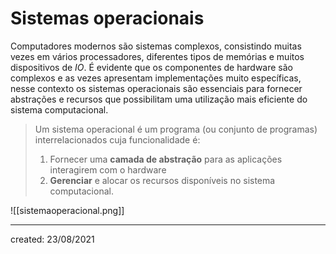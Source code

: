 # Sistemas operacionais
Computadores modernos são sistemas complexos, consistindo muitas vezes em vários processadores, diferentes tipos de memórias e muitos dispositivos de *IO*. É evidente que os componentes de hardware são complexos e as vezes apresentam implementações muito específicas, nesse contexto os sistemas operacionais são essenciais para fornecer abstrações e recursos que possibilitam uma utilização mais eficiente do sistema computacional.

> Um sistema operacional é um programa (ou conjunto de programas) interrelacionados cuja funcionalidade é:
> 1. Fornecer uma **camada de abstração** para as aplicações interagirem com o hardware
> 2. **Gerenciar** e alocar os recursos disponíveis no sistema computacional.

![[sistemaoperacional.png]]

---

created: 23/08/2021
